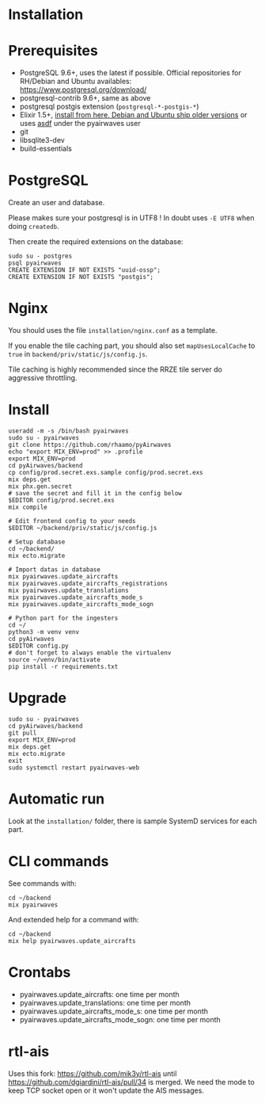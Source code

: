 # Installation

# Prerequisites

- PostgreSQL 9.6+, uses the latest if possible. Official repositories for RH/Debian and Ubuntu availables: https://www.postgresql.org/download/
- postgresql-contrib 9.6+, same as above
- postgresql postgis extension (`postgresql-*-postgis-*`)
- Elixir 1.5+, [install from here, Debian and Ubuntu ship older versions](https://elixir-lang.org/install.html#unix-and-unix-like) or uses [asdf](https://github.com/asdf-vm/asdf) under the pyairwaves user
- git
- libsqlite3-dev
- build-essentials

# PostgreSQL

Create an user and database.

Please makes sure your postgresql is in UTF8 ! In doubt uses `-E UTF8` when doing `createdb`.

Then create the required extensions on the database:

```
sudo su - postgres
psql pyairwaves
CREATE EXTENSION IF NOT EXISTS "uuid-ossp";
CREATE EXTENSION IF NOT EXISTS "postgis";
```

# Nginx

You should uses the file `installation/nginx.conf` as a template.

If you enable the tile caching part, you should also set `mapUsesLocalCache` to `true` in `backend/priv/static/js/config.js`.

Tile caching is highly recommended since the RRZE tile server do aggressive throttling.

# Install

    useradd -m -s /bin/bash pyairwaves
    sudo su - pyairwaves
    git clone https://github.com/rhaamo/pyAirwaves
    echo "export MIX_ENV=prod" >> .profile
    export MIX_ENV=prod
    cd pyAirwaves/backend
    cp config/prod.secret.exs.sample config/prod.secret.exs
    mix deps.get
    mix phx.gen.secret
    # save the secret and fill it in the config below
    $EDITOR config/prod.secret.exs
    mix compile
    
    # Edit frontend config to your needs
    $EDITOR ~/backend/priv/static/js/config.js
    
    # Setup database
    cd ~/backend/
    mix ecto.migrate
    
    # Import datas in database
    mix pyairwaves.update_aircrafts
    mix pyairwaves.update_aircrafts_registrations
    mix pyairwaves.update_translations
    mix pyairwaves.update_aircrafts_mode_s
    mix pyairwaves.update_aircrafts_mode_sogn

    # Python part for the ingesters
    cd ~/
    python3 -m venv venv
    cd pyAirwaves
    $EDITOR config.py
    # don't forget to always enable the virtualenv
    source ~/venv/bin/activate
    pip install -r requirements.txt


# Upgrade

    sudo su - pyairwaves
    cd pyAirwaves/backend
    git pull
    export MIX_ENV=prod
    mix deps.get
    mix ecto.migrate
    exit
    sudo systemctl restart pyairwaves-web

# Automatic run

Look at the `installation/` folder, there is sample SystemD services for each part.

# CLI commands

See commands with:
```
cd ~/backend
mix pyairwaves
```

And extended help for a command with:
```
cd ~/backend
mix help pyairwaves.update_aircrafts
```

# Crontabs

- pyairwaves.update_aircrafts: one time per month
- pyairwaves.update_translations: one time per month
- pyairwaves.update_aircrafts_mode_s: one time per month
- pyairwaves.update_aircrafts_mode_sogn: one time per month

# rtl-ais

Uses this fork: https://github.com/mik3y/rtl-ais until https://github.com/dgiardini/rtl-ais/pull/34 is merged.
We need the mode to keep TCP socket open or it won't update the AIS messages.
